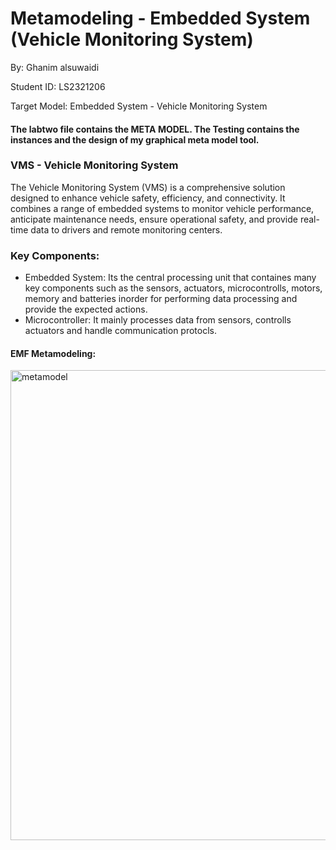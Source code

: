 # Metamodeling - Embedded System (Vehicle Monitoring System)
By: Ghanim alsuwaidi

Student ID: LS2321206

Target Model: Embedded System - Vehicle Monitoring System
#### The labtwo file contains the META MODEL. The Testing contains the instances and the design of my graphical meta model tool.

### VMS - Vehicle Monitoring System
The Vehicle Monitoring System (VMS) is a comprehensive solution designed to enhance vehicle safety, efficiency, and connectivity. It combines a range of embedded systems  to monitor vehicle performance, anticipate maintenance needs, ensure operational safety, and provide real-time data to drivers and remote monitoring centers.

### Key Components:

- Embedded System: Its the central processing unit that containes many key components such as the sensors, actuators, microcontrolls, motors, memory and batteries inorder for performing data processing and provide the expected actions.
- Microcontroller: It mainly processes data from sensors, controlls actuators and handle communication protocls.

#### EMF Metamodeling:

<img width="752" alt="metamodel" src="https://github.com/gj1997x/metamodeling/assets/148683770/49cccad0-aff5-42e5-84a2-48dd5c2a4860">

